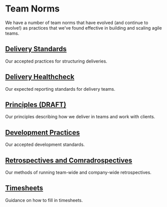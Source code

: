 # Team Norms

We have a number of team norms that have evolved (and continue to evolve!) as practices that we've found effective in building and scaling agile teams.

## [Delivery Standards](delivery_standards.md)

Our accepted practices for structuring deliveries.

## [Delivery Healthcheck](delivery_healthcheck.md)

Our expected reporting standards for delivery teams.

## [Principles (DRAFT)](principles.md)

Our principles describing how we deliver in teams and work with clients.

## [Development Practices](development_practices.md)

Our accepted development standards.

## [Retrospectives and Comradrospectives](retrospectives.md)

Our methods of running team-wide and company-wide retrospectives.

## [Timesheets](/guides/process/scheduling/how_to_timesheet.md)
Guidance on how to fill in timesheets.
